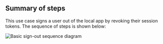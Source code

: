 ## Summary of steps

This use case signs a user out of the local app by revoking
their session tokens. The sequence of steps is shown below:

<div class="common-image-format">

![Basic sign-out sequence diagram](/img/oie-embedded-sdk/oie-embedded-sdk-use-case-simple-sign-out-seq.png)

 </div>

